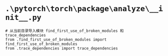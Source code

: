 # `.\pytorch\torch\package\analyze\__init__.py`

```
# 从当前目录导入模块 find_first_use_of_broken_modules 和 trace_dependencies
from .find_first_use_of_broken_modules import find_first_use_of_broken_modules
from .trace_dependencies import trace_dependencies
```